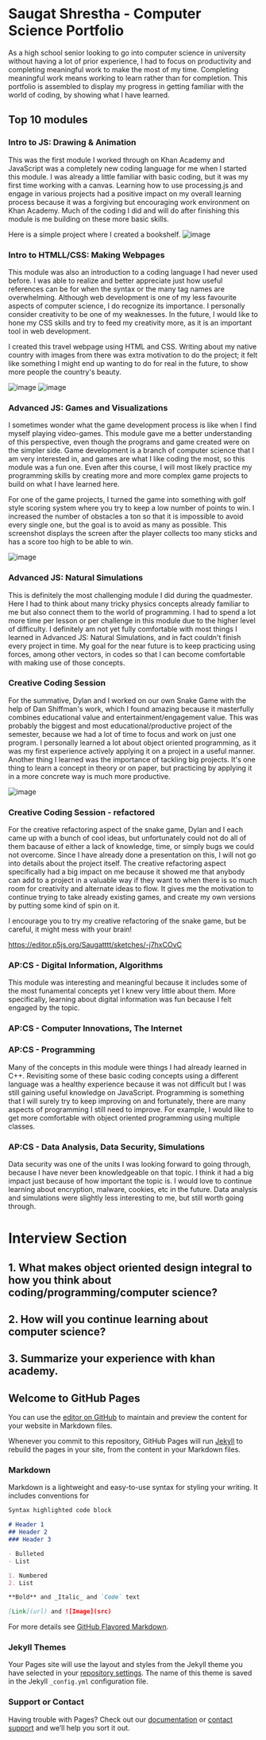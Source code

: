 # Saugat Shrestha - Computer Science Portfolio

As a high school senior looking to go into computer science in university without having a lot of prior experience, I had to focus on productivity and completing meaningful work to make the most of my time. Completing meaningful work means working to learn rather than for completion. This portfolio is assembled to display my progress in getting familiar with the world of coding, by showing what I have learned.

## Top 10 modules 

### Intro to JS: Drawing & Animation
This was the first module I worked through on Khan Academy and JavaScript was a completely new coding language for me when I started this module. I was already a little familiar with basic coding, but it was my first time working with a canvas. Learning how to use processing.js and engage in various projects had a positive impact on my overall learning process because it was a forgiving but encouraging work environment on Khan Academy. Much of the coding I did and will do after finishing this module is me building on these more basic skills.

Here is a simple project where I created a bookshelf.
![image](https://user-images.githubusercontent.com/75393109/114053324-da312880-985c-11eb-8401-8a30f0e595b7.png)


### Intro to HTMLL/CSS: Making Webpages
This module was also an introduction to a coding language I had never used before. I was able to realize and better appreciate just how useful references can be for when the syntax or the many tag names are overwhelming. Although web development is one of my less favourite aspects of computer science, I do recognize its importance. I personally consider creativity to be one of my weaknesses. In the future, I would like to hone my CSS skills and try to feed my creativity more, as it is an important tool in web development.

I created this travel webpage using HTML and CSS. Writing about my native country with images from there was extra motivation to do the project; it felt like something I might end up wanting to do for real in the future, to show more people the country's beauty. 

![image](https://user-images.githubusercontent.com/75393109/114054210-a4d90a80-985d-11eb-9cb7-46b39c1fcb87.png)
![image](https://user-images.githubusercontent.com/75393109/114054254-b15d6300-985d-11eb-8321-f026dc1953ce.png)

### Advanced JS: Games and Visualizations 
I sometimes wonder what the game development process is like when I find myself playing video-games. This module gave me a better understanding of this perspective, even though the programs and game created were on the simpler side. Game development is a branch of computer science that I am very interested in, and games are what I like coding the most, so this module was a fun one. Even after this course, I will most likely practice my programming skills by creating more and more complex game projects to build on what I have learned here.

For one of the game projects, I turned the game into something with golf style scoring system where you try to keep a low number of points to win. I increased the number of obstacles a ton so that it is impossible to avoid every single one, but the goal is to avoid as many as possible. This screenshot displays the screen after the player collects too many sticks and has a score too high to be able to win.

![image](https://user-images.githubusercontent.com/75393109/114094704-9fde8000-988a-11eb-88b4-7156793c09e6.png)



### Advanced JS: Natural Simulations
This is definitely the most challenging module I did during the quadmester. Here I had to think about many tricky physics concepts already familiar to me but also connect them to the world of programming. I had to spend a lot more time per lesson or per challenge in this module due to the higher level of difficulty. I definitely am not yet fully comfortable with most things I learned in Advanced JS: Natural Simulations, and in fact couldn't finish every project in time. My goal for the near future is to keep practicing using forces, among other vectors, in codes so that I can become comfortable with making use of those concepts.

### Creative Coding Session 
For the summative, Dylan and I worked on our own Snake Game with the help of Dan Shiffman's work, which I found amazing because it masterfully combines educational value and entertainment/engagement value. This was probably the biggest and most educational/productive project of the semester, because we had a lot of time to focus and work on just one program. I personally learned a lot about object oriented programming, as it was my first experience actively applying it on a project in a useful manner. Another thing I learned was the importance of tackling big projects. It's one thing to learn a concept in theory or on paper, but practicing by applying it in a more concrete way is much more productive.  

![image](https://user-images.githubusercontent.com/75393109/114096425-b259b900-988c-11eb-9b8d-ffaf33a7fd73.png)

### Creative Coding Session - refactored
For the creative refactoring aspect of the snake game, Dylan and I each came up with a bunch of cool ideas, but unfortunately could not do all of them bacause of either a lack of knowledge, time, or simply bugs we could not overcome. Since I have already done a presentation on this, I will not go into details about the project itself. The creative refactoring aspect specifically had a big impact on me because it showed me that anybody can add to a project in a valuable way if they want to when there is so much room for creativity and alternate ideas to flow. It gives me the motivation to continue trying to take already existing games, and create my own versions by putting some kind of spin on it.

I encourage you to try my creative refactoring of the snake game, but be careful, it might mess with your brain!

https://editor.p5js.org/Saugatttt/sketches/-j7hxCOvC 


### AP:CS - Digital Information, Algorithms
This module was interesting and meaningful because it includes some of the most funamental concepts yet I knew very little about them. More specifically, learning about digital information was fun because I felt engaged by the topic.

### AP:CS - Computer Innovations, The Internet

### AP:CS - Programming
Many of the concepts in this module were things I had already learned in C++. Revisiting some of these basic coding concepts using a different language was a healthy experience because it was not difficult but I was still gaining useful knowledge on JavaScript.
Programming is something that I will surely try to keep improving on and fortunately, there are many aspects of programming I still need to improve. For example, I would like to get more comfortable with object oriented programming using multiple classes.

### AP:CS - Data Analysis, Data Security, Simulations
Data security was one of the units I was looking forward to going through, because I have never been knowledgeable on that topic. I think it had a big impact just because of how important the topic is. I would love to continue learning about encryption, malware, cookies, etc in the future. Data analysis and simulations were slightly less interesting to me, but still worth going through. 



# Interview Section

## 1. What makes object oriented design integral to how you think about coding/programming/computer science?


## 2. How will you continue learning about computer science?


## 3. Summarize your experience with khan academy.








## Welcome to GitHub Pages

You can use the [editor on GitHub](https://github.com/saugatttt/ComSciPortfolio/edit/main/README.md) to maintain and preview the content for your website in Markdown files.

Whenever you commit to this repository, GitHub Pages will run [Jekyll](https://jekyllrb.com/) to rebuild the pages in your site, from the content in your Markdown files.

### Markdown

Markdown is a lightweight and easy-to-use syntax for styling your writing. It includes conventions for

```markdown
Syntax highlighted code block

# Header 1
## Header 2
### Header 3

- Bulleted
- List

1. Numbered
2. List

**Bold** and _Italic_ and `Code` text

[Link](url) and ![Image](src)
```

For more details see [GitHub Flavored Markdown](https://guides.github.com/features/mastering-markdown/).

### Jekyll Themes

Your Pages site will use the layout and styles from the Jekyll theme you have selected in your [repository settings](https://github.com/saugatttt/ComSciPortfolio/settings). The name of this theme is saved in the Jekyll `_config.yml` configuration file.

### Support or Contact

Having trouble with Pages? Check out our [documentation](https://docs.github.com/categories/github-pages-basics/) or [contact support](https://support.github.com/contact) and we’ll help you sort it out.
